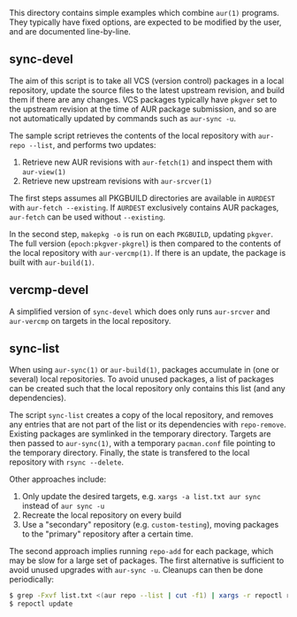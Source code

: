 This directory contains simple examples which combine `aur(1)` programs. They
typically have fixed options, are expected to be modified by the user, and are
documented line-by-line.

## sync-devel

The aim of this script is to take all VCS (version control) packages in a local
repository, update the source files to the latest upstream revision, and build
them if there are any changes. VCS packages typically have `pkgver` set to the
upstream revision at the time of AUR package submission, and so are not
automatically updated by commands such as `aur-sync -u`.

The sample script retrieves the contents of the local repository with `aur-repo
--list`, and performs two updates:

1. Retrieve new AUR revisions with `aur-fetch(1)` and inspect them with
   `aur-view(1)`
2. Retrieve new upstream revisions with `aur-srcver(1)`

The first steps assumes all PKGBUILD directories are available in `AURDEST` with
`aur-fetch --existing`. If `AURDEST` exclusively contains AUR packages,
`aur-fetch` can be used without `--existing`.

In the second step, `makepkg -o` is run on each `PKGBUILD`, updating `pkgver`.
The full version (`epoch:pkgver-pkgrel`) is then compared to the contents of the
local repository with `aur-vercmp(1)`. If there is an update, the package is
built with `aur-build(1)`.

## vercmp-devel

A simplified version of `sync-devel` which does only runs `aur-srcver` and
`aur-vercmp` on targets in the local repository.

## sync-list

When using `aur-sync(1)` or `aur-build(1)`, packages accumulate in (one or
several) local repositories. To avoid unused packages, a list of packages can be
created such that the local repository only contains this list (and any
dependencies).

The script `sync-list` creates a copy of the local repository, and removes any
entries that are not part of the list or its dependencies with
`repo-remove`. Existing packages are symlinked in the temporary
directory. Targets are then passed to `aur-sync(1)`, with a temporary
`pacman.conf` file pointing to the temporary directory. Finally, the state is
transfered to the local repository with `rsync --delete`.

Other approaches include:

1. Only update the desired targets, e.g. `xargs -a list.txt aur sync` instead of
   `aur sync -u`
2. Recreate the local repository on every build
3. Use a "secondary" repository (e.g. `custom-testing`), moving packages to the
   "primary" repository after a certain time.

The second approach implies running `repo-add` for each package, which may be
slow for a large set of packages. The first alternative is sufficient to avoid
unused upgrades with `aur-sync -u`. Cleanups can then be done periodically:

```bash
$ grep -Fxvf list.txt <(aur repo --list | cut -f1) | xargs -r repoctl rm
$ repoctl update
```

